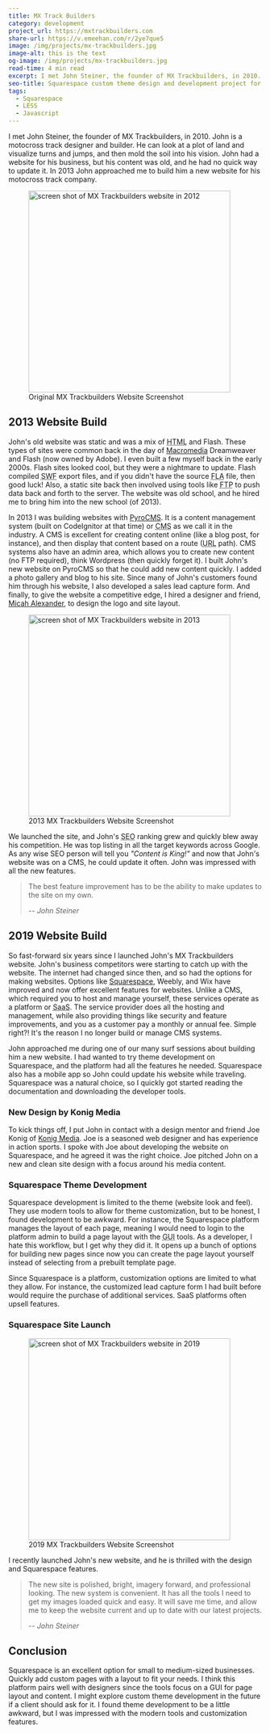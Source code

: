 ```yaml
---
title: MX Track Builders
category: development
project_url: https://mxtrackbuilders.com
share-url: https://v.emeehan.com/r/2ye7que5
image: /img/projects/mx-trackbuilders.jpg
image-alt: this is the text
og-image: /img/projects/mx-trackbuilders.jpg
read-time: 4 min read
excerpt: I met John Steiner, the founder of MX Trackbuilders, in 2010. John is a motocross track designer and builder. In 2013 John approached me to build him a new website for his motocross track company. He approched me again in 2019. This is the journey of two website builds, same results, different tools.
seo-title: Squarespace custom theme design and development project for MX Trackbuilders
tags:
  - Squarespace
  - LESS
  - Javascript
---
```

I met John Steiner, the founder of MX Trackbuilders, in 2010. John is a motocross track designer and builder. He can look at a plot of land and visualize turns and jumps, and then mold the soil into his vision. John had a website for his business, but his content was old, and he had no quick way to update it. In 2013 John approached me to build him a new website for his motocross track company.

<figure>
<img class="full-width" width="400" height="400" src="{{ '/img/projects/mx-trackbuilders-old.jpg' | absolute_url }}" alt="screen shot of MX Trackbuilders website in 2012">
<figcaption>Original MX Trackbuilders Website Screenshot</figcaption>
</figure>

## 2013 Website Build
John's old website was static and was a mix of <abbr title="Hypertext Markup Language">HTML</abbr> and Flash. These types of sites were common back in the day of [Macromedia](https://en.wikipedia.org/wiki/Macromedia) Dreamweaver and Flash (now owned by Adobe). I even built a few myself back in the early 2000s. Flash sites looked cool, but they were a nightmare to update. Flash compiled <abbr title="Shockwave Flash">SWF</abbr> export files, and if you didn't have the source <abbr title="Flash">FLA</abbr> file, then good luck! Also, a static site back then involved using tools like <abbr title="File Transfer Protocol">FTP</abbr> to push data back and forth to the server. The website was old school, and he hired me to bring him into the new school (of 2013).

In 2013 I was building websites with [PyroCMS](https://pyrocms.com/). It is a content management system (built on CodeIgnitor at that time) or <abbr title="Content Managment System">CMS</abbr> as we call it in the industry. A CMS is excellent for creating content online (like a  blog post, for instance), and then display that content based on a route (<abbr title="Universal Resource Locator">URL</abbr> path). CMS systems also have an admin area, which allows you to create new content (no FTP required), think Wordpress (then quickly forget it). I built John's new website on PyroCMS so that he could add new content quickly. I added a photo gallery and blog to his site. Since many of John's customers found him through his website, I also developed a sales lead capture form. And finally, to give the website a competitive edge, I hired a designer and friend, [Micah Alexander](http://micahalexander.com/), to design the logo and site layout.

<figure>
<img class="full-width" width="400" height="400" src="{{ '/img/projects/mx-trackbuilders-2013.jpg' | absolute_url }}" alt="screen shot of MX Trackbuilders website in 2013">
<figcaption>2013 MX Trackbuilders Website Screenshot</figcaption>
</figure>

We launched the site, and John's <abbr title="Search Engine Optimization">SEO</abbr> ranking grew and quickly blew away his competition. He was top listing in all the target keywords across Google. As any wise SEO person will tell you *"Content is King!"* and now that John's website was on a CMS, he could update it often. John was impressed with all the new features. 
> The best feature improvement has to be the ability to make updates to the site on my own.
>
> -- <cite>John Steiner</cite>

## 2019 Website Build
So fast-forward six years since I launched John's MX Trackbuilders website. John's business competitors were starting to catch up with the website. The internet had changed since then, and so had the options for making websites. Options like [Squarespace](https://www.squarespace.com/), Weebly, and Wix have improved and now offer excellent features for websites. Unlike a CMS, which required you to host and manage yourself, these services operate as a platform or <abbr title="Software as a Service">SaaS</abbr>. The service provider does all the hosting and management, while also providing things like security and feature improvements, and you as a customer pay a monthly or annual fee. Simple right?! It's the reason I no longer build or manage CMS systems.

John approached me during one of our many surf sessions about building him a new website. I had wanted to try theme development on Squarespace, and the platform had all the features he needed. Squarespace also has a mobile app so John could update his website while traveling. Squarespace was a natural choice, so I quickly got started reading the documentation and downloading the developer tools.

### New Design by Konig Media
To kick things off, I put John in contact with a design mentor and friend Joe Konig of [Konig Media](https://konigmedia.com/). Joe is a seasoned web designer and has experience in action sports. I spoke with Joe about developing the website on Squarespace, and he agreed it was the right choice. Joe pitched John on a new and clean site design with a focus around his media content.

### Squarespace Theme Development
Squarespace development is limited to the theme (website look and feel). They use modern tools to allow for theme customization, but to be honest, I found development to be awkward. For instance, the Squarespace platform manages the layout of each page, meaning I would need to login to the platform admin to build a page layout with the <abbr title="Graphical User Interface">GUI</abbr> tools. As a developer, I hate this workflow, but I get why they did it. It opens up a bunch of options for building new pages since now you can create the page layout yourself instead of selecting from a prebuilt template page.

Since Squarespace is a platform, customization options are limited to what they allow. For instance, the customized lead capture form I had built before would require the purchase of additional services. SaaS platforms often upsell features.

### Squarespace Site Launch
<figure>
<img class="full-width" width="400" height="400" src="{{ '/img/projects/mx-trackbuilders-2019.jpg' | absolute_url }}" alt="screen shot of MX Trackbuilders website in 2019">
<figcaption>2019 MX Trackbuilders Website Screenshot</figcaption>
</figure>

I recently launched John's new website, and he is thrilled with the design and Squarespace features.
> The new site is polished, bright, imagery forward, and professional looking. The new system is convenient. It has all the tools I need to get my images loaded quick and easy. It will save me time, and allow me to keep the website current and up to date with our latest projects.
>
> -- <cite>John Steiner</cite>

## Conclusion
Squarespace is an excellent option for small to medium-sized businesses. Quickly add custom pages with a layout to fit your needs. I think this platform pairs well with designers since the tools focus on a GUI for page layout and content. I might explore custom theme development in the future if a client should ask for it. I found theme development to be a little awkward, but I was impressed with the modern tools and customization features.